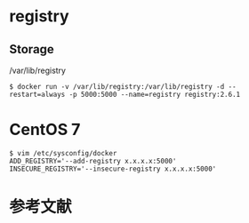 # registry 
## Storage
/var/lib/registry

```
$ docker run -v /var/lib/registry:/var/lib/registry -d --restart=always -p 5000:5000 --name=registry registry:2.6.1
```





# CentOS 7
```
$ vim /etc/sysconfig/docker
ADD_REGISTRY='--add-registry x.x.x.x:5000'
INSECURE_REGISTRY='--insecure-registry x.x.x.x:5000'
```

# 参考文献

